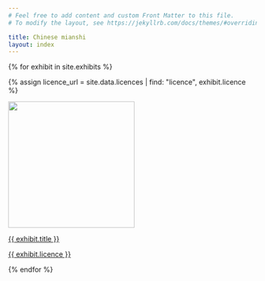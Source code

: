 ```yaml
---
# Feel free to add content and custom Front Matter to this file.
# To modify the layout, see https://jekyllrb.com/docs/themes/#overriding-theme-defaults

title: Chinese mianshi
layout: index
---
```



{% for exhibit in site.exhibits %}

  {% assign licence_url = site.data.licences | find: "licence", exhibit.licence %}

  <a href = "{{ exhibit.url | relative_url }}"><img src="{{ exhibit.image-url }}" width = 256></a>
  <p><a href = "{{ exhibit.url | relative_url }}">{{ exhibit.title }}</a></p>
  <p><a href="{{ licence_url.url }}">{{ exhibit.licence }}</a></p>

{% endfor %}
